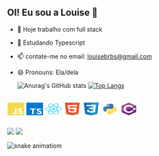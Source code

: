 ## OI! Eu sou a  Louise 👋



- 🔭 Hoje trabalho com full stack
- 🌱 Estudando Typescript
- 📫 contate-me no email: louisebrbs@gmail.com
- 😄 Pronouns: Ela/dela

  ![Anurag's GitHub stats](https://github-readme-stats.vercel.app/api?username=louisebr34&theme=dark&show_icons=true)
  [![Top Langs](https://github-readme-stats.vercel.app/api/top-langs/?username=louisebr34&theme=dark&show_icons=true)](https://github.com/louisebr34&theme=dark&show_icons=true/github-readme-stats)
    

<div style="display: inline_block"><br>
  <img align="center" alt="louise-Js" height="30" width="40" src="https://raw.githubusercontent.com/devicons/devicon/master/icons/javascript/javascript-plain.svg">
  <img align="center" alt="louise-Ts" height="30" width="40" src="https://raw.githubusercontent.com/devicons/devicon/master/icons/typescript/typescript-plain.svg">
  <img align="center" alt="louise-React" height="30" width="40" src="https://raw.githubusercontent.com/devicons/devicon/master/icons/react/react-original.svg">
  <img align="center" alt="louise-HTML" height="30" width="40" src="https://raw.githubusercontent.com/devicons/devicon/master/icons/html5/html5-original.svg">
  <img align="center" alt="louise-CSS" height="30" width="40" src="https://raw.githubusercontent.com/devicons/devicon/master/icons/css3/css3-original.svg">
  <img align="center" alt="louise-Python" height="30" width="40" src="https://raw.githubusercontent.com/devicons/devicon/master/icons/python/python-original.svg">
  <img align="center" alt="louise-Csharp" height="30" width="40" src="https://raw.githubusercontent.com/devicons/devicon/master/icons/csharp/csharp-original.svg">
</div>




##
 



<div> 

  <a href = "mailto:contatolouisebrbs@gmail.com"><img src="https://img.shields.io/badge/-Gmail-%23333?style=for-the-badge&logo=gmail&logoColor=white" target="_blank"></a>
  <a href="https://www.linkedin.com/in/louise-barbosa-chagas-006b07293/" target="_blank"><img src="https://img.shields.io/badge/-LinkedIn-%230077B5?style=for-the-badge&logo=linkedin&logoColor=white" target="_blank"></a> 
  
</div>


![snake animatiom](https://github.com/louisebr34/louisebr34/blob/output/github-contribution-grid-snake.sgv)
